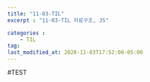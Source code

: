 ```yaml
---
title: "11-03-TIL"
excerpt : "11-03-TIL 자료구조, JS"

categories : 
    - TIL
tag: 
last_modified_at: 2020-11-03T17:52:00-05:00
---
```


#TEST